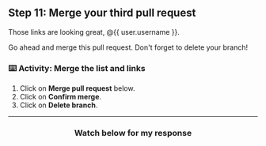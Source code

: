 ## Step 11: Merge your third pull request

Those links are looking great, @{{ user.username }}.

Go ahead and merge this pull request. Don't forget to delete your branch!

### :keyboard: Activity: Merge the list and links

1. Click on **Merge pull request** below.
1. Click on **Confirm merge**.
1. Click on **Delete branch**.

<hr>
<h3 align="center">Watch below for my response</h3>
